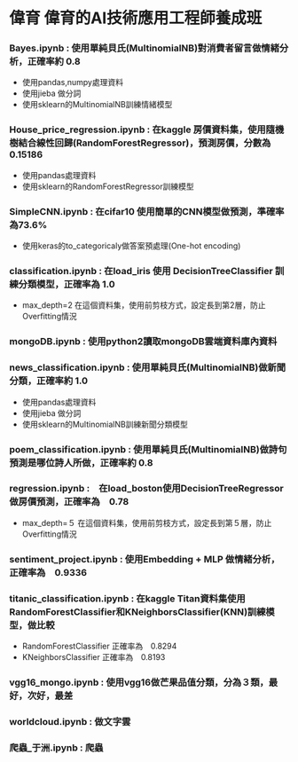 # 偉育 偉育的AI技術應用工程師養成班
### Bayes.ipynb : 使用單純貝氏(MultinomialNB)對消費者留言做情緒分析，正確率約 0.8
* 使用pandas,numpy處理資料
* 使用jieba 做分詞
* 使用sklearn的MultinomialNB訓練情緒模型

### House_price_regression.ipynb : 在kaggle 房價資料集，使用隨機樹結合線性回歸(RandomForestRegressor)，預測房價，分數為 0.15186
* 使用pandas處理資料
* 使用sklearn的RandomForestRegressor訓練模型

### SimpleCNN.ipynb : 在cifar10 使用簡單的CNN模型做預測，準確率為73.6%
* 使用keras的to_categoricaly做答案預處理(One-hot encoding)

### classification.ipynb : 在load_iris 使用 DecisionTreeClassifier 訓練分類模型，正確率為 1.0
* max_depth=2  在這個資料集，使用前剪枝方式，設定長到第2層，防止Overfitting情況

### mongoDB.ipynb : 使用python2讀取mongoDB雲端資料庫內資料  

### news_classification.ipynb : 使用單純貝氏(MultinomialNB)做新聞分類，正確率約 1.0
* 使用pandas處理資料
* 使用jieba 做分詞
* 使用sklearn的MultinomialNB訓練新聞分類模型

### poem_classification.ipynb : 使用單純貝氏(MultinomialNB)做詩句預測是哪位詩人所做，正確率約 0.8

### regression.ipynb :　在load_boston使用DecisionTreeRegressor做房價預測，正確率為　0.78
* max_depth=５  在這個資料集，使用前剪枝方式，設定長到第５層，防止Overfitting情況

### sentiment_project.ipynb : 使用Embedding + MLP 做情緒分析，正確率為　0.9336

### titanic_classification.ipynb : 在kaggle Titan資料集使用RandomForestClassifier和KNeighborsClassifier(KNN)訓練模型，做比較
* RandomForestClassifier 正確率為　0.8294
* KNeighborsClassifier   正確率為　0.8193

### vgg16_mongo.ipynb : 使用vgg16做芒果品值分類，分為３類，最好，次好，最差

### worldcloud.ipynb : 做文字雲

### 爬蟲_于洲.ipynb : 爬蟲
